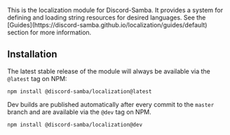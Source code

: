 <p class="lead">
This is the localization module for Discord-Samba. It provides a system for defining and loading string
resources for desired languages. See the [Guides](https://discord-samba.github.io/localization/guides/default)
section for more information.
</p>

## Installation
The latest stable release of the module will always be available via the `@latest` tag on NPM:

```
npm install @discord-samba/localization@latest
```

Dev builds are published automatically after every commit to the `master` branch and are available
via the `@dev` tag on NPM.

```
npm install @discord-samba/localization@dev
```